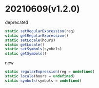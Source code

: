 # 20210609(v1.2.0)
  deprecated
  ```javascript
  static setRegularExpression(reg)
  static getRegularExpression()
  static setLocale(hours)
  static getLocale()
  static setSymbols(symbols)
  static getSymbols()
  ```

  new
  ```javascript
  static regularExpression(reg = undefined)
  static locale(hours = undefined)
  static symbols(symbols = undefined)
  ```
